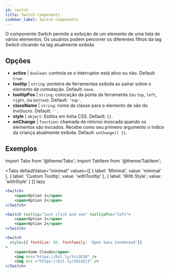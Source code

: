 ```yaml
---
id: switch
title: Switch Components
sidebar_label: Switch Components
---
```


O componente Switch permite a exibição de um elemento de uma lista de vários elementos. Os usuários podem percorrer os diferentes filhos da tag Switch clicando na tag atualmente exibida.

## Opções

* __active__ | `boolean`: controla se o interruptor está ativo ou não. Default: `true`.
* __tooltip__ | `string`: ponteira de ferramentas exibida ao pairar sobre o elemento de comutação. Default: `none`.
* __tooltipPos__ | `string`: colocação da ponta da ferramenta (ou `top`, `left`, `right`, ou `bottom`). Default: `'top'`.
* __className__ | `string`: nome da classe para o elemento de vão do invólucro. Default: `''`.
* __style__ | `object`: Estilos em linha CSS. Default: `{}`.
* __onChange__ | `function`: chamada de retorno invocada quando os elementos são trocados. Recebe como seu primeiro argumento o índice da criança atualmente exibida. Default: `onChange() {}`.


## Exemplos

import Tabs from '@theme/Tabs';
import TabItem from '@theme/TabItem';

<Tabs
    defaultValue="minimal"
    values={[
        { label: 'Minimal', value: 'minimal' },
        { label: 'Custom Tooltip', value: 'withTooltip' },
        { label: 'With Style', value: 'withStyle' }
    ]}
    lazy
>

<TabItem value="minimal">

```jsx live
<Switch>
    <span>Option 1</span>
    <span>Option 2</span>
</Switch>
```

</TabItem>

<TabItem value="withTooltip">

```jsx live
<Switch tooltip="Just click and see" tooltipPos="left">
    <span>Option 1</span>
    <span>Option 2</span>
</Switch>
```

</TabItem>

<TabItem value="withStyle">

```jsx live
<Switch  
  style={{ fontSize: 80, fontFamily: 'Open Sans Condensed'}} 
>
    <span>Some Clouds</span>
    <img src="https://bit.ly/3rLGE30" />
    <img src ="https://bit.ly/2OzxEj3" />
</Switch>
```

</TabItem>

</Tabs>
